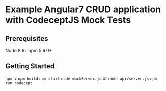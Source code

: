 # Example Angular7 CRUD application with CodeceptJS Mock Tests

## Prerequisites ##

Node 8.9+
npm 5.6.0+

## Getting Started

`npm i`
`npm build`
`npm start`
`node mockServer.js` or `node api/server.js`
`npm run codecept`
